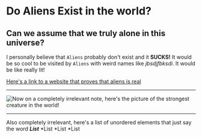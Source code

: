 # Do Aliens Exist in the world?
## Can we assume that we truly alone in this universe?

I personally believe that `Aliens` probably don't exist and it **SUCKS!**
It would be so cool to be visited by `Aliens` with weird names like *jbsdjfbksdi*. It would be like really lit!

[Here's a link to a website that proves that aliens is real](https://en.wikipedia.org/wiki/Aliens_(film))

***
![Now on a completely irrelevant note, here's the picture of the strongest creature in the world!](![image](https://user-images.githubusercontent.com/232099/162266045-891ca86c-7c41-4c35-ac72-4d94327c4496.png)
)

---

Also completely irrelevant, here's a list of unordered elements that just say the word ***List***
*List
*List
*List
